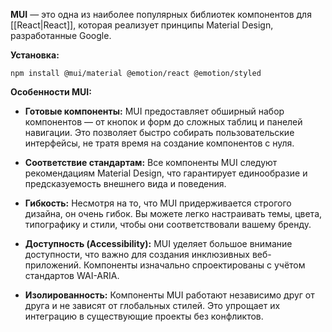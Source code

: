 **MUI** — это одна из наиболее популярных библиотек компонентов для [[React|React]], которая реализует принципы Material Design, разработанные Google.

**Установка:**

```Shell
npm install @mui/material @emotion/react @emotion/styled
```

**Особенности MUI:**

- **Готовые компоненты:** MUI предоставляет обширный набор компонентов — от кнопок и форм до сложных таблиц и панелей навигации. Это позволяет быстро собирать пользовательские интерфейсы, не тратя время на создание компонентов с нуля.

- **Соответствие стандартам:** Все компоненты MUI следуют рекомендациям Material Design, что гарантирует единообразие и предсказуемость внешнего вида и поведения.

- **Гибкость:** Несмотря на то, что MUI придерживается строгого дизайна, он очень гибок. Вы можете легко настраивать темы, цвета, типографику и стили, чтобы они соответствовали вашему бренду.

- **Доступность (Accessibility):** MUI уделяет большое внимание доступности, что важно для создания инклюзивных веб-приложений. Компоненты изначально спроектированы с учётом стандартов WAI-ARIA.

- **Изолированность:** Компоненты MUI работают независимо друг от друга и не зависят от глобальных стилей. Это упрощает их интеграцию в существующие проекты без конфликтов.
